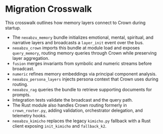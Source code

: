 # Migration Crosswalk

This crosswalk outlines how memory layers connect to Crown during startup.

- The `neoabzu_memory` bundle initializes emotional, mental, spiritual, and narrative layers and
  broadcasts a `layer_init` event over the bus.
- `neoabzu_crown` imports this bundle at module load and exposes `query_memory`,
  routing memory queries through Crown while preserving layer aggregation.
- `fusion` merges invariants from symbolic and numeric streams before broadcast.
- `numeric` refines memory embeddings via principal component analysis.
- `neoabzu_persona_layers` injects persona context that Crown uses during routing.
- `neoabzu_rag` queries the bundle to retrieve supporting documents for prompts.
- Integration tests validate the broadcast and the query path.
- The Rust module also handles Crown routing formerly in `crown_router.py`, adding validation, orchestrator delegation, and telemetry hooks.
- `neoabzu_kimicho` replaces the legacy `kimicho.py` fallback with a Rust client exposing `init_kimicho` and `fallback_k2`.

